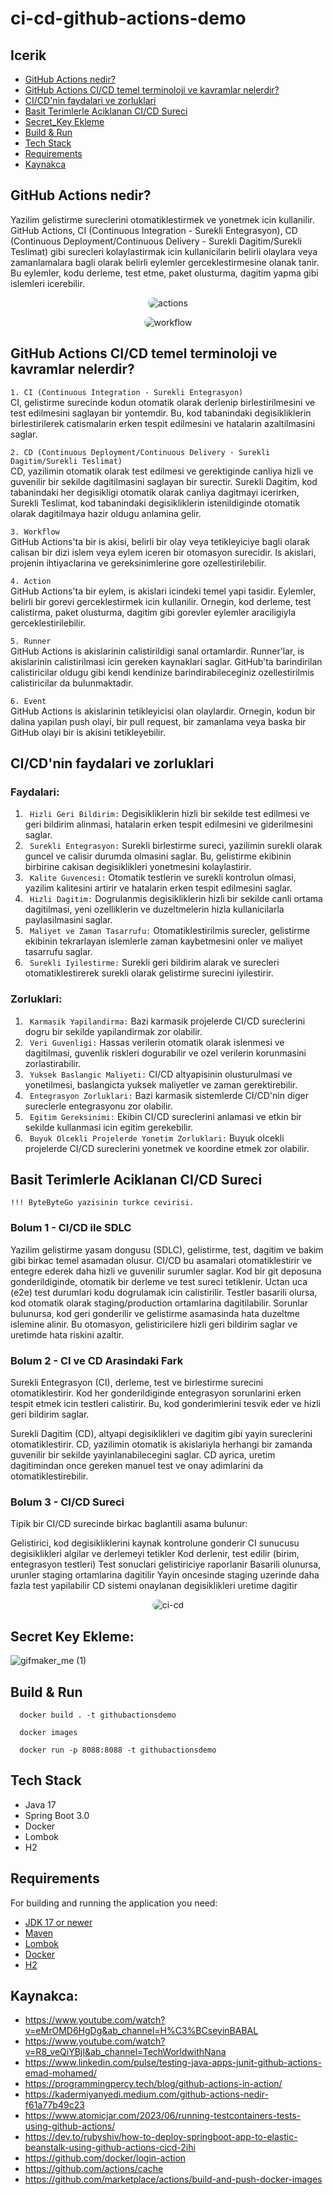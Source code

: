# ci-cd-github-actions-demo

## Icerik
- [GitHub Actions nedir?](#github-actions-nedir)
- [GitHub Actions CI/CD temel terminoloji ve kavramlar nelerdir?](#github-actions-cicd-temel-terminoloji-ve-kavramlar-nelerdir)
- [CI/CD'nin faydalari ve zorluklari](#cicdnin-faydalari-ve-zorluklari)
- [Basit Terimlerle Aciklanan CI/CD Sureci](#basit-terimlerle-aciklanan-cicd-sureci)
- [Secret_Key Ekleme](#secret-key-ekleme)
- [Build & Run](#build--run)
- [Tech Stack](#tech-stack)
- [Requirements](#requirements)
- [Kaynakca](#kaynakca)


## GitHub Actions nedir?
Yazilim gelistirme sureclerini otomatiklestirmek ve yonetmek icin kullanilir. GitHub Actions, CI (Continuous Integration - Surekli Entegrasyon), CD (Continuous Deployment/Continuous Delivery - Surekli Dagitim/Surekli Teslimat) gibi surecleri kolaylastirmak icin kullanicilarin belirli olaylara veya zamanlamalara bagli olarak belirli eylemler gerceklestirmesine olanak tanir. Bu eylemler, kodu derleme, test etme, paket olusturma, dagitim yapma gibi islemleri icerebilir.

<p align="center">
    <img src="png/actions.png" alt="actions" width="%100" height="%100" style="border-radius: 20px">
</p>

<p align="center">
    <img src="png/workflow.png" alt="workflow" width="%100" height="%100" style="border-radius: 20px">
</p>


## GitHub Actions CI/CD temel terminoloji ve kavramlar nelerdir?

`1. CI (Continuous Integration - Surekli Entegrasyon)`<br> CI, gelistirme surecinde kodun otomatik olarak derlenip birlestirilmesini ve test edilmesini saglayan bir yontemdir. Bu, kod tabanindaki degisikliklerin birlestirilerek catismalarin erken tespit edilmesini ve hatalarin azaltilmasini saglar.

`2. CD (Continuous Deployment/Continuous Delivery - Surekli Dagitim/Surekli Teslimat)`<br> CD, yazilimin otomatik olarak test edilmesi ve gerektiginde canliya hizli ve guvenilir bir sekilde dagitilmasini saglayan bir surectir. Surekli Dagitim, kod tabanindaki her degisikligi otomatik olarak canliya dagitmayi icerirken, Surekli Teslimat, kod tabanindaki degisikliklerin istenildiginde otomatik olarak dagitilmaya hazir oldugu anlamina gelir.

`3. Workflow`<br> GitHub Actions'ta bir is akisi, belirli bir olay veya tetikleyiciye bagli olarak calisan bir dizi islem veya eylem iceren bir otomasyon surecidir. Is akislari, projenin ihtiyaclarina ve gereksinimlerine gore ozellestirilebilir.

`4. Action`<br> GitHub Actions'ta bir eylem, is akislari icindeki temel yapi tasidir. Eylemler, belirli bir gorevi gerceklestirmek icin kullanilir. Ornegin, kod derleme, test calistirma, paket olusturma, dagitim gibi gorevler eylemler araciligiyla gerceklestirilebilir.

`5. Runner`<br> GitHub Actions is akislarinin calistirildigi sanal ortamlardir. Runner'lar, is akislarinin calistirilmasi icin gereken kaynaklari saglar. GitHub'ta barindirilan calistiricilar oldugu gibi kendi kendinize barindirabileceginiz ozellestirilmis calistiricilar da bulunmaktadir.

`6. Event`<br> GitHub Actions is akislarinin tetikleyicisi olan olaylardir. Ornegin, kodun bir dalina yapilan push olayi, bir pull request, bir zamanlama veya baska bir GitHub olayi bir is akisini tetikleyebilir.


## CI/CD'nin faydalari ve zorluklari
### Faydalari:

1. ` Hizli Geri Bildirim:` Degisikliklerin hizli bir sekilde test edilmesi ve geri bildirim alinmasi, hatalarin erken tespit edilmesini ve giderilmesini saglar.
2. ` Surekli Entegrasyon:` Surekli birlestirme sureci, yazilimin surekli olarak guncel ve calisir durumda olmasini saglar. Bu, gelistirme ekibinin birbirine cakisan degisiklikleri yonetmesini kolaylastirir.
3. ` Kalite Guvencesi:` Otomatik testlerin ve surekli kontrolun olmasi, yazilim kalitesini artirir ve hatalarin erken tespit edilmesini saglar.
4. ` Hizli Dagitim:` Dogrulanmis degisikliklerin hizli bir sekilde canli ortama dagitilmasi, yeni ozelliklerin ve duzeltmelerin hizla kullanicilarla paylasilmasini saglar.
5. ` Maliyet ve Zaman Tasarrufu:` Otomatiklestirilmis surecler, gelistirme ekibinin tekrarlayan islemlerle zaman kaybetmesini onler ve maliyet tasarrufu saglar.
6. ` Surekli Iyilestirme:` Surekli geri bildirim alarak ve surecleri otomatiklestirerek surekli olarak gelistirme surecini iyilestirir.


### Zorluklari:

1. ` Karmasik Yapilandirma:` Bazi karmasik projelerde CI/CD sureclerini dogru bir sekilde yapilandirmak zor olabilir.
2. ` Veri Guvenligi:` Hassas verilerin otomatik olarak islenmesi ve dagitilmasi, guvenlik riskleri dogurabilir ve ozel verilerin korunmasini zorlastirabilir.
3. ` Yuksek Baslangic Maliyeti:` CI/CD altyapisinin olusturulmasi ve yonetilmesi, baslangicta yuksek maliyetler ve zaman gerektirebilir.
4. ` Entegrasyon Zorluklari:` Bazi karmasik sistemlerde CI/CD'nin diger sureclerle entegrasyonu zor olabilir.
5. ` Egitim Gereksinimi:` Ekibin CI/CD sureclerini anlamasi ve etkin bir sekilde kullanmasi icin egitim gerekebilir.
6. ` Buyuk Olcekli Projelerde Yonetim Zorluklari:` Buyuk olcekli projelerde CI/CD sureclerini yonetmek ve koordine etmek zor olabilir.


## Basit Terimlerle Aciklanan CI/CD Sureci
    !!! ByteByteGo yazisinin turkce cevirisi.
### Bolum 1 - CI/CD ile SDLC
Yazilim gelistirme yasam dongusu (SDLC), gelistirme, test, dagitim ve bakim gibi birkac temel asamadan olusur. CI/CD bu asamalari otomatiklestirir ve entegre ederek daha hizli ve guvenilir surumler saglar.
Kod bir git deposuna gonderildiginde, otomatik bir derleme ve test sureci tetiklenir. Uctan uca (e2e) test durumlari kodu dogrulamak icin calistirilir. Testler basarili olursa, kod otomatik olarak staging/production ortamlarina dagitilabilir. Sorunlar bulunursa, kod geri gonderilir ve gelistirme asamasinda hata duzeltme islemine alinir. Bu otomasyon, gelistiricilere hizli geri bildirim saglar ve uretimde hata riskini azaltir.

### Bolum 2 - CI ve CD Arasindaki Fark
Surekli Entegrasyon (CI), derleme, test ve birlestirme surecini otomatiklestirir. Kod her gonderildiginde entegrasyon sorunlarini erken tespit etmek icin testleri calistirir. Bu,  kod gonderimlerini tesvik eder ve hizli geri bildirim saglar.

Surekli Dagitim (CD), altyapi degisiklikleri ve dagitim gibi yayin sureclerini otomatiklestirir. CD, yazilimin otomatik is akislariyla herhangi bir zamanda guvenilir bir sekilde yayinlanabilecegini saglar. CD ayrica, uretim dagitimindan once gereken manuel test ve onay adimlarini da otomatiklestirebilir.

### Bolum 3 - CI/CD Sureci
Tipik bir CI/CD surecinde birkac baglantili asama bulunur:

Gelistirici, kod degisikliklerini kaynak kontrolune gonderir
CI sunucusu degisiklikleri algilar ve derlemeyi tetikler
Kod derlenir, test edilir (birim, entegrasyon testleri)
Test sonuclari gelistiriciye raporlanir
Basarili olunursa, urunler staging ortamlarina dagitilir
Yayin oncesinde staging uzerinde daha fazla test yapilabilir
CD sistemi onaylanan degisiklikleri uretime dagitir

<p align="center">
    <img src="png/ci-cd.jpeg" alt="ci-cd" width="%100" height="%100" style="border-radius: 20px">
</p>


## Secret Key Ekleme:
![gifmaker_me (1)](https://github.com/mgmetehan/ci-cd-github-actions-demo/assets/41691766/1689a9a3-5395-4c4f-ac16-c60864ad0e37)


## Build & Run
```shell
  docker build . -t githubactionsdemo
```
```shell
  docker images
```
```shell
  docker run -p 8088:8088 -t githubactionsdemo
```


## Tech Stack

- Java 17
- Spring Boot 3.0
- Docker
- Lombok
- H2


## Requirements

For building and running the application you need:

- [JDK 17 or newer](https://www.oracle.com/java/technologies/javase-downloads.html)
- [Maven](https://maven.apache.org)
- [Lombok](https://projectlombok.org/)
- [Docker](https://www.docker.com/)
- [H2](https://www.h2database.com/html/main.html)


## Kaynakca:
- https://www.youtube.com/watch?v=eMrOMD6HgDg&ab_channel=H%C3%BCseyinBABAL
- https://www.youtube.com/watch?v=R8_veQiYBjI&ab_channel=TechWorldwithNana
- https://www.linkedin.com/pulse/testing-java-apps-junit-github-actions-emad-mohamed/
- https://programmingpercy.tech/blog/github-actions-in-action/
- https://kadermiyanyedi.medium.com/github-actions-nedir-f61a77b49c23
- https://www.atomicjar.com/2023/06/running-testcontainers-tests-using-github-actions/
- https://dev.to/rubyshiv/how-to-deploy-springboot-app-to-elastic-beanstalk-using-github-actions-cicd-2ihi
- https://github.com/docker/login-action
- https://github.com/actions/cache
- https://github.com/marketplace/actions/build-and-push-docker-images
